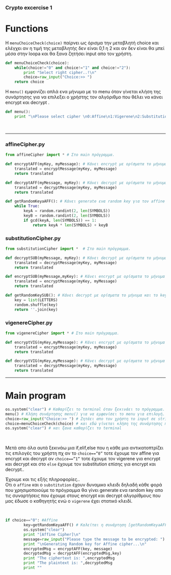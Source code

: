 ### Crypto excercise 1 <br>

# Functions

Η `menuChoiceCheck(choice)` παίρνει ως όρισμα την μεταβλητή choice και ελέγχει αν η τιμή της μεταβλητής δεν είναι 0,1 η 2 και αν δεν είναι θα μπεί μέσα στην loopa και θα ξανα ζητήσει input απο τον χρήστη.

```python
def menuChoiceCheck(choice):
    while(choice!="0" and choice!="1" and choice!="2"):
        print "Select right cipher..!\n"
        choice=raw_input("Choice:>> ")
    return choice
```

Η `menu()` εμφανίζει απλά ενα μήνυμα με το menu όταν γίνεται κλήση της συνάρτησης για να επιλεξει ο χρήστης τον αλγόριθμο που θέλει να κάνει encrypt και decrypt . 

```python
def menu():
    print "\nPlease select cipher \n0:Affine\n1:Vigerene\n2:Substitution"
```

<br>

<hr>

### affineCipher.py

```python
from affineCipher import * # Στο main πρόγραμμα.

def encryptAFF(myKey, myMessage): # Κάνει encrypt με ορίσματα το μήνυμα και το key που έχει γίνει generate.
    translated = encryptMessage(myKey, myMessage)
    return translated

def decryptAFF(myMessage, myKey): # Κάνει decrypt με ορίσματα το μήνυμα και το key που έχει γίνει generate.
    translated = decryptMessage(myKey, myMessage)
    return translated

def getRandomKeyaAFF(): # Κάνει generate ενα random key για τον affine
    while True:
        keyA = random.randint(2, len(SYMBOLS))
        keyB = random.randint(2, len(SYMBOLS))
        if gcd(keyA, len(SYMBOLS)) == 1:
            return keyA * len(SYMBOLS) + keyB

```

### substitutionCipher.py

```python
from substitutionCipher import *  # Στο main πρόγραμμα.

def decryptSUB(myMessage, myKey): # Κάνει decrypt με ορίσματα το μήνυμα και το key που έχει γίνει generate.
    translated = decryptMessage(myKey, myMessage)
    return translated

def encryptSUB(myMessage,myKey): # Κάνει encrypt με ορίσματα το μήνυμα και το key που έχει γίνει generate.
    translated = encryptMessage(myKey, myMessage)
    return translated

def getRandomKeySUB(): # Κάνει decrypt με ορίσματα το μήνυμα και το key που έχει γίνει generate.
    key = list(LETTERS)
    random.shuffle(key)
    return ''.join(key)
```

### vigenereCipher.py

```python 
from vigenereCipher import * # Στο main πρόγραμμα.

def encryptVIG(myKey,myMessage): # Κάνει encrypt με ορίσματα το μήνυμα και το key που έχει γίνει generate.
    translated = encryptMessage(myKey, myMessage)
    return translated

def decryptVIG(myKey,myMessage): # Κάνει decrypt με ορίσματα το μήνυμα και το key που έχει γίνει generate.
    translated = decryptMessage(myKey, myMessage)
    return translated
```


<hr>






# Main program

```python
os.system("clear") # Καθαρίζει το terminal όταν ξεκινάει το πρόγραμμα.
menu() # Κλήση συνάρτησης menu() για να εμφανίσει το menu για επιλογή.
choice=raw_input("Choice:>> ") # Ζητάει απο τον χρήστη το input σε string
choice=menuChoiceCheck(choice) # και εδώ γίνεται κλήση της συνάρτησης menuChoiceCheck(choice)
os.system("clear") # και ξανα καθαρίζει το terminal
``` 

<br>

Μετά απο όλα αυτά ξεκινάω μια if,elif,else που η κάθε μια αντικατοπτρίζει τις επιλογές του χρήστη πχ αν το `choice==”0”` τοτε έχουμε τον affine για encrypt και decrypt αν `choice==”1”` τοτε έχουμε τον vigerene για encrypt και decrypt και στο `else` έχουμε τον substitution επίσης για encrypt και decrypt..  <br>

Έχουμε και τις εξής πληροφορίες.. <br>
Οτι ο `affine` και ο `substitution` έχουν δυναμικο κλειδι δηλαδή κάθε φορά που χρησιμοποιούμε το πρόγραμμα θα γίνει generate ενα random key απο τις συναρτήσεις που έχουμε στους encrypt και decrypt αλγορίθμους που μας έδωσε ο καθηγητής ενώ ο `vigerene` έχει στατικό κλειδί.

<br>

```python
if choice=="0": #Affine
        key=getRandomKeyaAFF() # Καλείται η συνάρτηση [getRandomKeyaAFF()](https://github.com/p19tzam/crypto-exercises/blob/main/crypto-1/README.md#affinecipherpy)
        os.system("clear")
        print "[Affine Cipher]\n"
        message=raw_input("Please type the message to be encrypted: ")
        print "\nGenerating Random key for Affine cipher...\n"
        encryptedMsg = encryptAFF(key, message)
        decryptedMsg = decryptAFF(encryptedMsg,key)
        print "The ciphertext is: ",encryptedMsg
        print "The plaintext is: ",decryptedMsg
        print ""
```

